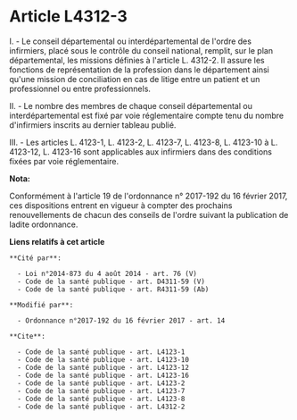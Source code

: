 # Article L4312-3

I. - Le conseil départemental ou interdépartemental de l'ordre des infirmiers, placé sous le contrôle du conseil national,
remplit, sur le plan départemental, les missions définies à l'article L. 4312-2. Il assure les fonctions de représentation de
la profession dans le département ainsi qu'une mission de conciliation en cas de litige entre un patient et un professionnel
ou entre professionnels. 

II. - Le nombre des membres de chaque conseil départemental ou interdépartemental est fixé par voie réglementaire compte tenu
du nombre d'infirmiers inscrits au dernier tableau publié. 

III. - Les articles L. 4123-1, L. 4123-2, L. 4123-7, L. 4123-8, L. 4123-10 à L. 4123-12, L. 4123-16 sont applicables aux
infirmiers dans des conditions fixées par voie réglementaire.

**Nota:**

Conformément à l'article 19 de l'ordonnance n° 2017-192 du 16 février 2017, ces dispositions entrent en vigueur à compter des
prochains renouvellements de chacun des conseils de l'ordre suivant la publication de ladite ordonnance.

**Liens relatifs à cet article**

	**Cité par**:

	  - Loi n°2014-873 du 4 août 2014 - art. 76 (V)
	  - Code de la santé publique - art. D4311-59 (V)
	  - Code de la santé publique - art. R4311-59 (Ab)

	**Modifié par**:

	  - Ordonnance n°2017-192 du 16 février 2017 - art. 14

	**Cite**:

	  - Code de la santé publique - art. L4123-1
	  - Code de la santé publique - art. L4123-10
	  - Code de la santé publique - art. L4123-12
	  - Code de la santé publique - art. L4123-16
	  - Code de la santé publique - art. L4123-2
	  - Code de la santé publique - art. L4123-7
	  - Code de la santé publique - art. L4123-8
	  - Code de la santé publique - art. L4312-2
